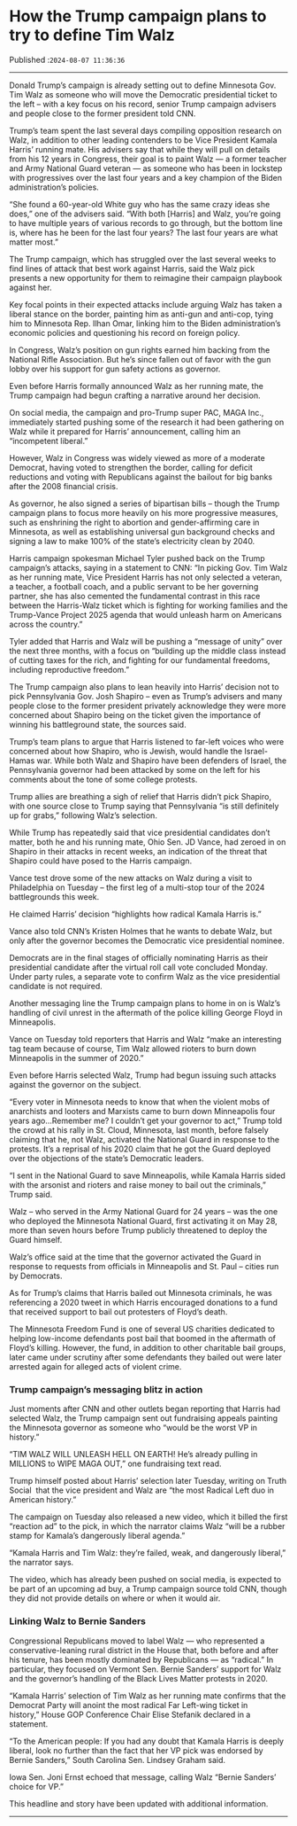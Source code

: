 # How the Trump campaign plans to try to define Tim Walz

Published :`2024-08-07 11:36:36`

---

Donald Trump’s campaign is already setting out to define Minnesota Gov. Tim Walz as someone who will move the Democratic presidential ticket to the left – with a key focus on his record, senior Trump campaign advisers and people close to the former president told CNN.

Trump’s team spent the last several days compiling opposition research on Walz, in addition to other leading contenders to be Vice President Kamala Harris’ running mate. His advisers say that while they will pull on details from his 12 years in Congress, their goal is to paint Walz — a former teacher and Army National Guard veteran — as someone who has been in lockstep with progressives over the last four years and a key champion of the Biden administration’s policies.

“She found a 60-year-old White guy who has the same crazy ideas she does,” one of the advisers said. “With both [Harris] and Walz, you’re going to have multiple years of various records to go through, but the bottom line is, where has he been for the last four years? The last four years are what matter most.”

The Trump campaign, which has struggled over the last several weeks to find lines of attack that best work against Harris, said the Walz pick presents a new opportunity for them to reimagine their campaign playbook against her.

Key focal points in their expected attacks include arguing Walz has taken a liberal stance on the border, painting him as anti-gun and anti-cop, tying him to Minnesota Rep. Ilhan Omar, linking him to the Biden administration’s economic policies and questioning his record on foreign policy.

In Congress, Walz’s position on gun rights earned him backing from the National Rifle Association. But he’s since fallen out of favor with the gun lobby over his support for gun safety actions as governor.

Even before Harris formally announced Walz as her running mate, the Trump campaign had begun crafting a narrative around her decision.

On social media, the campaign and pro-Trump super PAC, MAGA Inc., immediately started pushing some of the research it had been gathering on Walz while it prepared for Harris’ announcement, calling him an “incompetent liberal.”

However, Walz in Congress was widely viewed as more of a moderate Democrat, having voted to strengthen the border, calling for deficit reductions and voting with Republicans against the bailout for big banks after the 2008 financial crisis.

As governor, he also signed a series of bipartisan bills – though the Trump campaign plans to focus more heavily on his more progressive measures, such as enshrining the right to abortion and gender-affirming care in Minnesota, as well as establishing universal gun background checks and signing a law to make 100% of the state’s electricity clean by 2040.

Harris campaign spokesman Michael Tyler pushed back on the Trump campaign’s attacks, saying in a statement to CNN: “In picking Gov. Tim Walz as her running mate, Vice President Harris has not only selected a veteran, a teacher, a football coach, and a public servant to be her governing partner, she has also cemented the fundamental contrast in this race between the Harris-Walz ticket which is fighting for working families and the Trump-Vance Project 2025 agenda that would unleash harm on Americans across the country.”

Tyler added that Harris and Walz will be pushing a “message of unity” over the next three months, with a focus on “building up the middle class instead of cutting taxes for the rich, and fighting for our fundamental freedoms, including reproductive freedom.”

The Trump campaign also plans to lean heavily into Harris’ decision not to pick Pennsylvania Gov. Josh Shapiro – even as Trump’s advisers and many people close to the former president privately acknowledge they were more concerned about Shapiro being on the ticket given the importance of winning his battleground state, the sources said.

Trump’s team plans to argue that Harris listened to far-left voices who were concerned about how Shapiro, who is Jewish, would handle the Israel-Hamas war. While both Walz and Shapiro have been defenders of Israel, the Pennsylvania governor had been attacked by some on the left for his comments about the tone of some college protests.

Trump allies are breathing a sigh of relief that Harris didn’t pick Shapiro, with one source close to Trump saying that Pennsylvania “is still definitely up for grabs,” following Walz’s selection.

While Trump has repeatedly said that vice presidential candidates don’t matter, both he and his running mate, Ohio Sen. JD Vance, had zeroed in on Shapiro in their attacks in recent weeks, an indication of the threat that Shapiro could have posed to the Harris campaign.

Vance test drove some of the new attacks on Walz during a visit to Philadelphia on Tuesday – the first leg of a multi-stop tour of the 2024 battlegrounds this week.

He claimed Harris’ decision “highlights how radical Kamala Harris is.”

Vance also told CNN’s Kristen Holmes that he wants to debate Walz, but only after the governor becomes the Democratic vice presidential nominee.

Democrats are in the final stages of officially nominating Harris as their presidential candidate after the virtual roll call vote concluded Monday. Under party rules, a separate vote to confirm Walz as the vice presidential candidate is not required.

Another messaging line the Trump campaign plans to home in on is Walz’s handling of civil unrest in the aftermath of the police killing George Floyd in Minneapolis.

Vance on Tuesday told reporters that Harris and Walz “make an interesting tag team because of course, Tim Walz allowed rioters to burn down Minneapolis in the summer of 2020.”

Even before Harris selected Walz, Trump had begun issuing such attacks against the governor on the subject.

“Every voter in Minnesota needs to know that when the violent mobs of anarchists and looters and Marxists came to burn down Minneapolis four years ago…Remember me? I couldn’t get your governor to act,” Trump told the crowd at his rally in St. Cloud, Minnesota, last month, before falsely claiming that he, not Walz, activated the National Guard in response to the protests. It’s a reprisal of his 2020 claim that he got the Guard deployed over the objections of the state’s Democratic leaders.

“I sent in the National Guard to save Minneapolis, while Kamala Harris sided with the arsonist and rioters and raise money to bail out the criminals,” Trump said.

Walz – who served in the Army National Guard for 24 years – was the one who deployed the Minnesota National Guard, first activating it on May 28, more than seven hours before Trump publicly threatened to deploy the Guard himself.

Walz’s office said at the time that the governor activated the Guard in response to requests from officials in Minneapolis and St. Paul – cities run by Democrats.

As for Trump’s claims that Harris bailed out Minnesota criminals, he was referencing a 2020 tweet in which Harris encouraged donations to a fund that received support to bail out protesters of Floyd’s death.

The Minnesota Freedom Fund is one of several US charities dedicated to helping low-income defendants post bail that boomed in the aftermath of Floyd’s killing. However, the fund, in addition to other charitable bail groups, later came under scrutiny after some defendants they bailed out were later arrested again for alleged acts of violent crime.

### Trump campaign’s messaging blitz in action

Just moments after CNN and other outlets began reporting that Harris had selected Walz, the Trump campaign sent out fundraising appeals painting the Minnesota governor as someone who “would be the worst VP in history.”

“TIM WALZ WILL UNLEASH HELL ON EARTH! He’s already pulling in MILLIONS to WIPE MAGA OUT,” one fundraising text read.

Trump himself posted about Harris’ selection later Tuesday, writing on Truth Social  that the vice president and Walz are “the most Radical Left duo in American history.”

The campaign on Tuesday also released a new video, which it billed the first “reaction ad” to the pick, in which the narrator claims Walz “will be a rubber stamp for Kamala’s dangerously liberal agenda.”

“Kamala Harris and Tim Walz: they’re failed, weak, and dangerously liberal,” the narrator says.

The video, which has already been pushed on social media, is expected to be part of an upcoming ad buy, a Trump campaign source told CNN, though they did not provide details on where or when it would air.

### Linking Walz to Bernie Sanders

Congressional Republicans moved to label Walz — who represented a conservative-leaning rural district in the House that, both before and after his tenure, has been mostly dominated by Republicans — as “radical.” In particular, they focused on Vermont Sen. Bernie Sanders’ support for Walz and the governor’s handling of the Black Lives Matter protests in 2020.

“Kamala Harris’ selection of Tim Walz as her running mate confirms that the Democrat Party will anoint the most radical Far Left-wing ticket in history,” House GOP Conference Chair Elise Stefanik declared in a statement.

“To the American people: If you had any doubt that Kamala Harris is deeply liberal, look no further than the fact that her VP pick was endorsed by Bernie Sanders,” South Carolina Sen. Lindsey Graham said.

Iowa Sen. Joni Ernst echoed that message, calling Walz “Bernie Sanders’ choice for VP.”

This headline and story have been updated with additional information.

---

